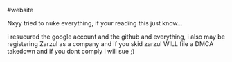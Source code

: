#website

Nxyy tried to nuke everything, if your reading this just know...

i resucured the google account and the github and everything, i also may be registering Zarzul as a company and if you skid zarzul WILL file a DMCA takedown and if you dont comply i will sue ;)
